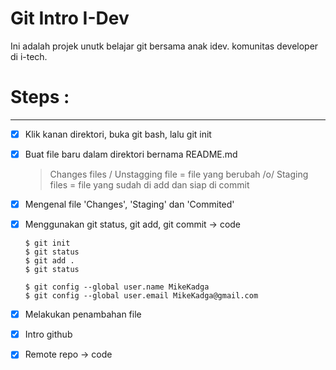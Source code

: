 # Git Intro I-Dev

Ini adalah projek unutk belajar git bersama anak idev. komunitas developer di i-tech.

# Steps :
----

 * [x] Klik kanan direktori, buka git bash, lalu git init
 * [x] Buat file baru dalam direktori bernama README.md
	 > Changes files / Unstagging file = file yang berubah /o/
	 > Staging files = file yang sudah di add dan siap di commit
 * [x] Mengenal file 'Changes', 'Staging' dan 'Commited'
 * [x] Menggunakan git status, git add, git commit -> code
 	```
	$ git init
	$ git status
	$ git add .
	$ git status
	
	$ git config --global user.name MikeKadga
	$ git config --global user.email MikeKadga@gmail.com

	``` 
 
 * [x] Melakukan penambahan file
 * [x] Intro github
 * [x] Remote repo -> code
 
